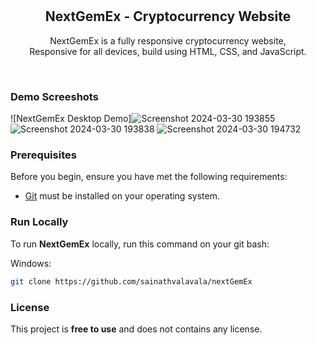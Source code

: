<div align="center">
  
  <br />
  <br />

  <h2 align="center">NextGemEx - Cryptocurrency Website</h2>

  NextGemEx is a fully responsive cryptocurrency website, <br />Responsive for all devices, build using HTML, CSS, and JavaScript.

</div>

<br />

### Demo Screeshots

![NextGemEx Desktop Demo]![Screenshot 2024-03-30 193855](https://github.com/sainathvalavala/nextGemEx/assets/146621032/3645a8ec-e041-449f-948f-2248046a8c01)
![Screenshot 2024-03-30 193838](https://github.com/sainathvalavala/nextGemEx/assets/146621032/eef9ae16-fca1-4b9b-9897-d6ae2754ec4c)
![Screenshot 2024-03-30 194732](https://github.com/sainathvalavala/nextGemEx/assets/146621032/81b4be7c-a2d3-4423-a523-88f93b44384c)

### Prerequisites

Before you begin, ensure you have met the following requirements:

* [Git](https://git-scm.com/downloads "Download Git") must be installed on your operating system.

### Run Locally

To run **NextGemEx** locally, run this command on your git bash:


Windows:

```bash
git clone https://github.com/sainathvalavala/nextGemEx
```


### License

This project is **free to use** and does not contains any license.
